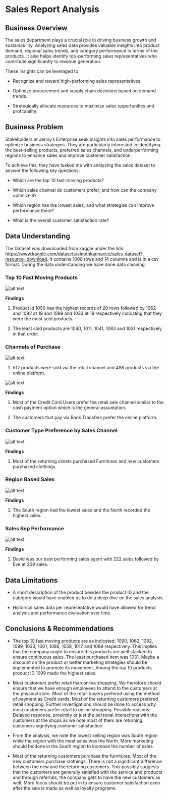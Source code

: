 # **Sales Report Analysis**

## Business Overview

The sales department plays a crucial role in driving business growth and sustainability. Analyzing sales data provides valuable insights into product demand, regional sales trends, and category performance in terms of the products. It also helps identify top-performing sales representatives who contribute significantly to revenue generation.

These insights can be leveraged to:

* Recognize and reward high-performing sales representatives.

* Optimize procurement and supply chain decisions based on demand trends.

* Strategically allocate resources to maximize sales opportunities and profitability.


## Business Problem

Stakeholders at Jenny’s Enterprise seek insights into sales performance to optimize business strategies. They are particularly interested in identifying the best-selling products, preferred sales channels, and underperforming regions to enhance sales and improve customer satisfaction.

To achieve this, they have tasked me with analyzing the sales dataset to answer the following key questions:

* Which are the top 10 fast-moving products?

* Which sales channel do customers prefer, and how can the company optimize it?

* Which region has the lowest sales, and what strategies can improve performance there?

* What is the overall customer satisfaction rate?

## Data Understanding

The Dataset was downloaded from kaggle under the link: https://www.kaggle.com/datasets/vinothkannaece/sales-dataset?resource=download. It contains 1000 rows and 14 columns and is in a csv format. During the data understanding we have done data cleaning.

### Top 10 Fast Moving Products

![alt text](image.png)

**Findings**

1. Product id 1090 has the highest records of 20 rows followed by 1062 and 1092 at 19 and 1099 and 1033 at 18 respectively indicating that they were the most sold products.

2. The least sold products are 1040, 1011, 1041, 1083 and 1031 respectively in that order.

### Channels of Purchase

![alt text](image-1.png)    

1. 512 products were sold via the retail channel and 488 products via the online platform.


![alt text](image-2.png)

**Findings**

1. Most of the Credit Card Users prefer the retail sale channel similar to the cash payment option which is the general assumption.

2. The customers that pay via Bank Transfers prefer the online platform.

### Customer Type Preference by Sales Channel

![alt text](image-3.png)

**Findings**

1. Most of the returning clinets purchased Furnitures and new customers purchased clothings.

### Region Based Sales

![alt text](image-5.png)

**Findings**

1. The South region had the lowest sales and the North recorded the highest sales.

### Sales Rep Performance

![alt text](image-6.png)

**Findings**

1. David was our best performing sales agent with 222 sales followed by Eve at 209 sales.


## Data Limitations

* A short description of the product besides the product ID and the category would have enabled us to do a deep dive on the sales analysis.

* Historical sales data per representative would have allowed for trend analysis and performance evaluation over time.


## Conclusions & Recommendations

* The top 10 fast moving products are as indicated: 1090, 1062, 1092, 1099, 1033, 1001, 1086, 1058, 1017 and 1089 respectively. This implies that the company ought to ensure this products are well stacked to ensure continuous sales. The least purchased item was 1031. Maybe a discount on the product or better marketing strategies should be implemented to promote its movement. Among the top 10 products product ID 1099 made the highest sales.

* Most customers prefer retail than online shopping. We therefore should ensure that we have enough employees to attend to the customers at the physical store. Most of the retail buyers prefered using the method of payment as Credit cards. Most of the returning customers prefered retail shopping. Further investigations should be done to access why most customers prefer retail to online shopping. Possible reasons: Delayed response, proximity or just the personal interactions with the customers at the shops as we note most of them are returning customers signifying customer satisfaction. 

* From the analysis, we note the lowest selling region was South region while the region with the most sales was the North. More marketing should be done in the South region to increase the number of sales.

* Most of the returning customers purchase the furnitures. Most of the new customers purchase clothings. There is not a significant difference between the new and the returning customers. This possibly suggests that the customers are generally satisfied with the service and products and through referrals, the company gets to have the new customers as well. More focus should be put in to ensure customer satisfaction even after the sale is made as well as loyalty programs.





